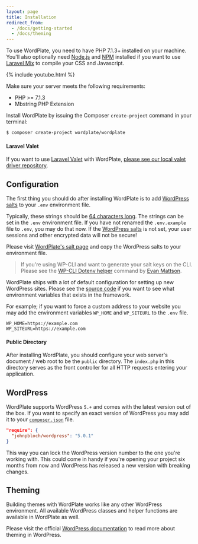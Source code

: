 ```yaml
---
layout: page
title: Installation
redirect_from:
  - /docs/getting-started
  - /docs/theming
---
```


To use WordPlate, you need to have PHP 7.1.3+ installed on your machine. You'll also optionally need [Node.js](https://nodejs.org/en) and [NPM](https://www.npmjs.com) installed if you want to use [Laravel Mix](https://laravel.com/docs/5.7/mix) to compile your CSS and Javascript.

{% include youtube.html %}

Make sure your server meets the following requirements:

- PHP >= 7.1.3
- Mbstring PHP Extension

Install WordPlate by issuing the Composer `create-project` command in your terminal:

```bash
$ composer create-project wordplate/wordplate
```

#### Laravel Valet

If you want to use [Laravel Valet](https://laravel.com/docs/5.7/valet) with WordPlate, [please see our local valet driver repository](https://github.com/wordplate/valet#readme).

## Configuration

The first thing you should do after installing WordPlate is to add [WordPress salts](https://wordplate.github.io/salt) to your `.env` environment file.

Typically, these strings should be [64 characters long](https://wordplate.github.io/salt). The strings can be set in the `.env` environment file. If you have not renamed the `.env.example` file to `.env`, you may do that now. If the [WordPress salts](https://wordplate.github.io/salt) is not set, your user sessions and other encrypted data will not be secure!

Please visit [WordPlate's salt page](https://wordplate.github.io/salt) and copy the WordPress salts to your environment file.

> If you're using WP-CLI and want to generate your salt keys on the CLI. Please see the [WP-CLI Dotenv helper](https://aaemnnost.tv/wp-cli-commands/dotenv) command by [Evan Mattson](https://github.com/aaemnnosttv).

WordPlate ships with a lot of default configuration for setting up new WordPress sites. Please see the [source code](https://github.com/wordplate/framework/blob/6e34056cb6f0b4d4070e72b1ffbeca8300b4de9a/src/Application.php#L69-L125) if you want to see what environment variables that exists in the framework.

For example; if you want to force a custom address to your website you may add the environment variables `WP_HOME` and `WP_SITEURL` to the `.env` file.

```
WP_HOME=https://example.com
WP_SITEURL=https://example.com
```

#### Public Directory

After installing WordPlate, you should configure your web server's document / web root to be the `public` directory. The `index.php` in this directory serves as the front controller for all HTTP requests entering your application.

## WordPress

WordPlate supports WordPress `5.+` and comes with the latest version out of the box. If you want to specify an exact version of WordPress you may add it to your [`composer.json`](composer.json) file.

```json
"require": {
  "johnpbloch/wordpress": "5.0.1"
}
```

This way you can lock the WordPress version number to the one you're working with. This could come in handy if you're opening your project six months from now and WordPress has released a new version with breaking changes.

## Theming

Building themes with WordPlate works like any other WordPress environment. All available WordPress classes and helper functions are available in WordPlate as well. 

Please visit the official [WordPress documentation](https://developer.wordpress.org/themes) to read more about theming in WordPress.
